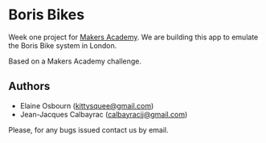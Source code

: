 # Boris Bikes

Week one project for [Makers Academy](www.makersacademy.com). We are building this app to emulate the Boris Bike system in London.

Based on a Makers Academy challenge.

Authors
------------------
* Elaine Osbourn (kittysquee@gmail.com)
* Jean-Jacques Calbayrac  (calbayracjj@gmail.com)

Please, for any bugs issued contact us by email.
